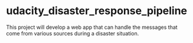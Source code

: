 # udacity_disaster_response_pipeline
This project will develop a web app that can handle the messages that come from various sources during a disaster situation.
